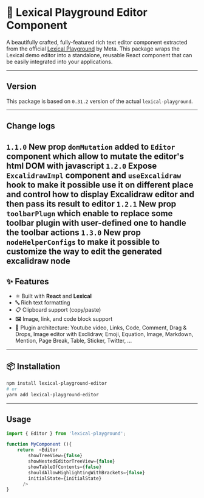# 📝 Lexical Playground Editor Component

A beautifully crafted, fully-featured rich text editor component extracted from the official [Lexical Playground](https://github.com/facebook/lexical) by Meta. This package wraps the Lexical demo editor into a standalone, reusable React component that can be easily integrated into your applications.

---
## Version
This package is based on `0.31.2` version of the actual `lexical-playground`.

---
## Change logs
`1.1.0` New prop `domMutation` added to `Editor` component which allow to mutate the editor's html DOM with javascript
`1.2.0` Expose `ExcalidrawImpl` component and `useExcalidraw` hook to make it possible use it on different place and control how to display Excalidraw editor and then pass its result to editor
`1.2.1` New prop `toolbarPlugn` which enable to replace some toolbar plugin with user-defined one to handle the toolbar actions
`1.3.0` New prop `nodeHelperConfigs` to make it possible to customize the way to edit the generated excalidraw node
---

## ✨ Features

- ⚛️ Built with **React** and **Lexical**
- 🔤 Rich text formatting
- 📋 Clipboard support (copy/paste)
- 🖼️ Image, link, and code block support
- 🧱 Plugin architecture: Youtube video, Links, Code, Comment, Drag & Drops, Image editor with Exclidraw, Emoji, Equation, Image, Markdown, Mention, Page Break, Table, Sticker, Twitter, ...
---

## 📦 Installation

```bash
npm install lexical-playground-editor
# or
yarn add lexical-playground-editor
```
---
## Usage

```ts
import { Editor } from 'lexical-playground'; 

function MyComponent (){
    return  <Editor
        showTreeView={false}
        showNestedEditorTreeView={false}
        showTableOfContents={false}
        shouldAllowHighlightingWithBrackets={false}
        initialState={initialState}
      />
}
```


